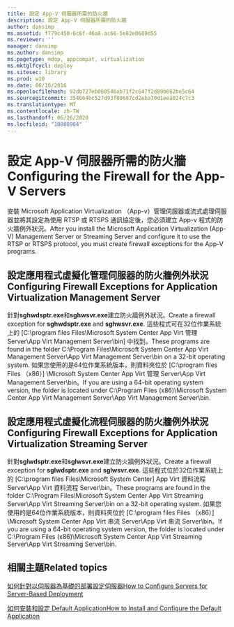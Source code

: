 ```yaml
---
title: 設定 App-V 伺服器所需的防火牆
description: 設定 App-V 伺服器所需的防火牆
author: dansimp
ms.assetid: f779c450-6c6f-46a8-ac66-5e82e0689d55
ms.reviewer: ''
manager: dansimp
ms.author: dansimp
ms.pagetype: mdop, appcompat, virtualization
ms.mktglfcycl: deploy
ms.sitesec: library
ms.prod: w10
ms.date: 06/16/2016
ms.openlocfilehash: 92db727eb060546ab71f2c647f2d89b662be5c64
ms.sourcegitcommit: 354664bc527d93f80687cd2eba70d1eea024c7c3
ms.translationtype: MT
ms.contentlocale: zh-TW
ms.lasthandoff: 06/26/2020
ms.locfileid: "10808984"
---
```

# <span data-ttu-id="1248c-103">設定 App-V 伺服器所需的防火牆</span><span class="sxs-lookup"><span data-stu-id="1248c-103">Configuring the Firewall for the App-V Servers</span></span>


<span data-ttu-id="1248c-104">安裝 Microsoft Application Virtualization （App-v）管理伺服器或流式處理伺服器並將其設定為使用 RTSP 或 RTSPS 通訊協定後，您必須建立 App-v 程式的防火牆例外狀況。</span><span class="sxs-lookup"><span data-stu-id="1248c-104">After you install the Microsoft Application Virtualization (App-V) Management Server or Streaming Server and configure it to use the RTSP or RTSPS protocol, you must create firewall exceptions for the App-V programs.</span></span>

## <span data-ttu-id="1248c-105">設定應用程式虛擬化管理伺服器的防火牆例外狀況</span><span class="sxs-lookup"><span data-stu-id="1248c-105">Configuring Firewall Exceptions for Application Virtualization Management Server</span></span>


<span data-ttu-id="1248c-106">針對**sghwdsptr.exe**和**sghwsvr.exe**建立防火牆例外狀況。</span><span class="sxs-lookup"><span data-stu-id="1248c-106">Create a firewall exception for **sghwdsptr.exe** and **sghwsvr.exe**.</span></span> <span data-ttu-id="1248c-107">這些程式可在32位作業系統上的 [C:\\program files Files\\Microsoft System Center App Virt 管理 Server\\App Virt Management Server\\bin] 中找到。</span><span class="sxs-lookup"><span data-stu-id="1248c-107">These programs are found in the folder C:\\Program Files\\Microsoft System Center App Virt Management Server\\App Virt Management Server\\bin on a 32-bit operating system.</span></span> <span data-ttu-id="1248c-108">如果您使用的是64位作業系統版本，則資料夾位於 [C:\\program files Files （x86）] \\Microsoft System Center App Virt 管理 Server\\App Virt Management Server\\bin。</span><span class="sxs-lookup"><span data-stu-id="1248c-108">If you are using a 64-bit operating system version, the folder is located under C:\\Program Files (x86)\\Microsoft System Center App Virt Management Server\\App Virt Management Server\\bin.</span></span>

## <span data-ttu-id="1248c-109">設定應用程式虛擬化流程伺服器的防火牆例外狀況</span><span class="sxs-lookup"><span data-stu-id="1248c-109">Configuring Firewall Exceptions for Application Virtualization Streaming Server</span></span>


<span data-ttu-id="1248c-110">針對**sglwdsptr.exe**和**sglwsvr.exe**建立防火牆例外狀況。</span><span class="sxs-lookup"><span data-stu-id="1248c-110">Create a firewall exception for **sglwdsptr.exe** and **sglwsvr.exe**.</span></span> <span data-ttu-id="1248c-111">這些程式位於32位作業系統上的 [C:\\program files Files\\Microsoft System Center] App Virt 資料流程 Server\\App Virt 資料流程 Server\\bin。</span><span class="sxs-lookup"><span data-stu-id="1248c-111">These programs are found in the folder C:\\Program Files\\Microsoft System Center App Virt Streaming Server\\App Virt Streaming Server\\bin on a 32-bit operating system.</span></span> <span data-ttu-id="1248c-112">如果您使用的是64位作業系統版本，則資料夾位於 [C:\\program files Files （x86）] \\Microsoft System Center App Virt 串流 Server\\App Virt 串流 Server\\bin。</span><span class="sxs-lookup"><span data-stu-id="1248c-112">If you are using a 64-bit operating system version, the folder is located under C:\\Program Files (x86)\\Microsoft System Center App Virt Streaming Server\\App Virt Streaming Server\\bin.</span></span>

## <span data-ttu-id="1248c-113">相關主題</span><span class="sxs-lookup"><span data-stu-id="1248c-113">Related topics</span></span>


[<span data-ttu-id="1248c-114">如何針對以伺服器為基礎的部署設定伺服器</span><span class="sxs-lookup"><span data-stu-id="1248c-114">How to Configure Servers for Server-Based Deployment</span></span>](how-to-configure-servers-for-server-based-deployment.md)

[<span data-ttu-id="1248c-115">如何安裝和設定 Default Application</span><span class="sxs-lookup"><span data-stu-id="1248c-115">How to Install and Configure the Default Application</span></span>](how-to-install-and-configure-the-default-application.md)

 

 





